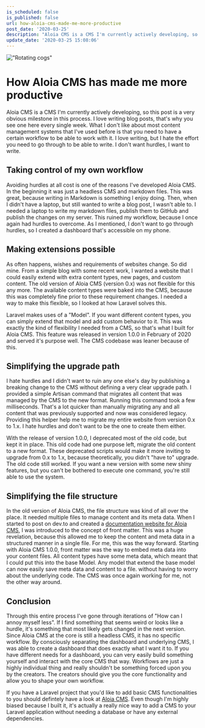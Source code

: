 ```yaml
---
is_scheduled: false
is_published: false
url: how-aloia-cms-made-me-more-productive
post_date: '2020-03-25'
description: "Aloia CMS is a CMS I'm currently actively developing, so this post is a very obvious milestone in this process.\r\nI love writing blog posts, that's why you see on"
update_date: '2020-03-25 15:08:06'
---
```

!["Rotating cogs"](/images/articles/rotating-cogs.jpeg)

# How Aloia CMS has made me more productive

Aloia CMS is a CMS I'm currently actively developing, so this post is a very obvious milestone in this process. I love writing blog posts, that's why you see one here every single week. What I don't like about most content management systems that I've used before is that you need to have a certain workflow to be able to work with it. I love writing, but I hate the effort you need to go through to be able to write. I don't want hurdles, I want to write. 

## Taking control of my own workflow
Avoiding hurdles at all cost is one of the reasons I've developed Aloia CMS. In the beginning it was just a headless CMS and markdown files. This was great, because writing in Markdown is something I enjoy doing. Then, when I didn't have a laptop, but still wanted to write a blog post, I wasn't able to. I needed a laptop to write my markdown files, publish them to GitHub and publish the changes on my server. This ruined my workflow, because I once again had hurdles to overcome.  As I mentioned, I don't want to go through hurdles, so I created a dashboard that's accessible on my phone.

## Making extensions possible
As often happens, wishes and requirements of websites change. So did mine. From a simple blog with some recent work, I wanted a website that I could easily extend with extra content types, new pages, and custom content. The old version of Aloia CMS (version 0.x) was not flexible for this any more. The available content types were baked into the CMS, because this was completely fine prior to these requirement changes. I needed a way to make this flexible, so I looked at how Laravel solves this.

Laravel makes uses of a "Model". If you want different content types, you can simply extend that model and add custom behavior to it. This was exactly the kind of flexibility I needed from a CMS, so that's what I built for Aloia CMS. This feature was released in version 1.0.0 in February of 2020 and served it's purpose well. The CMS codebase was leaner because of this.

## Simplifying the upgrade path
I hate hurdles and I didn't want to ruin any one else's day by publishing a breaking change to the CMS without defining a very clear upgrade path. I provided a simple Artisan command that migrates all content that was managed by the CMS to the new format. Running this command took a few milliseconds. That's a lot quicker than manually migrating any and all content that was previously supported and now was considered legacy. Providing this helper help me to migrate my entire website from version 0.x to 1.x. I hate hurdles and don't want to be the one to create them either.

With the release of version 1.0.0, I deprecated most of the old code, but kept it in place. This old code had one purpose left, migrate the old content to a new format. These deprecated scripts would make it more inviting to upgrade from 0.x to 1.x, because theoretically, you didn't "have to" upgrade. The old code still worked. If you want a new version with some new shiny features, but you can't be bothered to execute one command, you're still able to use the system.

## Simplifying the file structure
In the old version of Aloia CMS, the file structure was kind of all over the place. It needed multiple files to manage content and its meta data. When I started to post on dev.to and created a [documentation website for Aloia CMS](https://aloiacms.com), I was introduced to the concept of front matter. This was a huge revelation, because this allowed me to keep the content and meta data in a structured manner in a single file. For me, this was the way forward. Starting with Aloia CMS 1.0.0, front matter was the way to embed meta data into your content files. All content types have some meta data, which meant that I could put this into the base Model. Any model that extend the base model can now easily save meta data and content to a file. without having to worry about the underlying code. The CMS was once again working for me, not the other way around.

## Conclusion
Through this entire process I've gone through iterations of "How can I annoy myself less". If I find something that seems weird or looks like a hurdle, it's something that most likely gets changed in the next version. Since Aloia CMS at the core is still a headless CMS, it has no specific workflow. By consciously separating the dashboard and underlying CMS, I was able to create a dashboard that does exactly what I want it to. If you have different needs for a dashboard, you can very easily build something yourself and interact with the core CMS that way. Workflows are just a highly individual thing and really shouldn't be something forced upon you by the creators. The creators should give you the core functionality and allow you to shape your own workflow. 

If you have a Laravel project that you'd like to add basic CMS functionalities to you should defintely have a look at [Aloia CMS](https://aloiacms.com). Even though I'm highly biased because I built it, it's actually a really nice way to add a CMS to your Laravel application without needing a database or have any external dependencies.